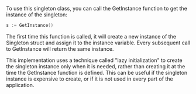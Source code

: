 To use this singleton class, you can call the GetInstance function to get the instance of the singleton:

```go
s := GetInstance()
```


The first time this function is called, it will create a new instance of the Singleton struct and assign it to the instance variable. Every subsequent call to GetInstance will return the same instance.

This implementation uses a technique called "lazy initialization" to create the singleton instance only when it is needed, rather than creating it at the time the GetInstance function is defined. This can be useful if the singleton instance is expensive to create, or if it is not used in every part of the application.